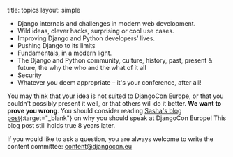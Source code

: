 title: topics
layout: simple

* Django internals and challenges in modern web development.
* Wild ideas, clever hacks, surprising or cool use cases.
* Improving Django and Python developers’ lives.
* Pushing Django to its limits
* Fundamentals, in a modern light.
* The Django and Python community, culture, history, past, present & future, the why the who and the what of it all
* Security
* Whatever you deem appropriate – it's your conference, after all!

You may think that your idea is not suited to DjangoCon Europe, or that you couldn't possibly present it well, or that others will do it better. **We want to prove you wrong**. You should consider reading [Sasha's blog post](https://web.archive.org/web/20190625135013/https://www.mxsasha.eu/blog/2015/03/11/why-you-should-speak/){:target="_blank"} on why you should speak at DjangoCon Europe! This blog post still holds true 8 years later.

If you would like to ask a question, you are always welcome to write the content committee: [content@djangocon.eu](mailto:content@djangocon.eu)
